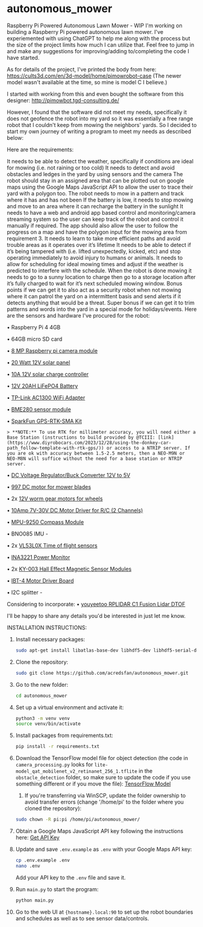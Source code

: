 # autonomous_mower
Raspberry Pi Powered Autonomous Lawn Mower - WIP
I'm working on building a Raspberry Pi powered autonomous lawn mower. I've experiemented with using ChatGPT to help me along with the process but the size of the project limits how much I can utilize that. Feel free to jump in and make any suggestions for improving/adding to/completing the code I have started.

As for details of the project, I've printed the body from here: https://cults3d.com/en/3d-model/home/pimowrobot-case (The newer model wasn't available at the time, so mine is model C I believe.)

I started with working from this and even bought the software from this designer: http://pimowbot.tgd-consulting.de/

However, I found that the software did not meet my needs, specifically it does not geofence the robot into my yard so it was essentially a free range robot that I couldn't keep from mowing the neighbors' yards. So I decided to start my own journey of writing a program to meet my needs as described below:

Here are the requirements:

It needs to be able to detect the weather, specifically if conditions are ideal for mowing (i.e. not raining or too cold)
It needs to detect and avoid obstacles and ledges in the yard by using sensors and the camera
The robot should stay in an assigned area that can be plotted out on google maps using the Google Maps JavaScript API to allow the user to trace their yard with a polygon too.
The robot needs to mow in a pattern and track where it has and has not been
If the battery is low, it needs to stop mowing and move to an area where it can recharge the battery in the sunlight
It needs to have a web and android app based control and monitoring/camera streaming system so the user can keep track of the robot and control it manually if required. The app should also allow the user to follow the progress on a map and have the polygon input for the mowing area from requirement 3.
It needs to learn to take more efficient paths and avoid trouble areas as it operates over it’s lifetime
It needs to be able to detect if it’s being tampered with (i.e. lifted unexpectedly, kicked, etc) and stop operating immediately to avoid injury to humans or animals.
It needs to allow for scheduling for ideal mowing times and adjust if the weather is predicted to interfere with the schedule.
When the robot is done mowing it needs to go to a sunny location to charge then go to a storage location after it’s fully charged to wait for it’s next scheduled mowing window.
Bonus points if we can get it to also act as a security robot when not mowing where it can patrol the yard on a intermittent basis and send alerts if it detects anything that would be a threat.
Super bonus if we can get it to trim patterns and words into the yard in a special mode for holidays/events.
Here are the sensors and hardware I've procured for the robot:

• Raspberry Pi 4 4GB

• 64GB micro SD card

• [8 MP Raspberry pi camera module](https://a.co/d/0AwH90z)

• [20 Watt 12V solar panel](https://www.offgridtec.com/offgridtecr-olp-30w-solarpanel-12v-schindeltechnologie-perc.html)

• [10A 12V solar charge controller](https://a.co/d/fi02yps)

• [12V 20AH LiFePO4 Battery](https://a.co/d/0YHIv9B)

• [TP-Link AC1300 WiFi Adapter](https://a.co/d/9hrsDR0)

• [BME280 sensor module](https://a.co/d/hE2FmhO)

• [SparkFun GPS-RTK-SMA Kit](https://a.co/d/ar8m13h)

    > **NOTE:** To use RTK for millimeter accuracy, you will need either a Base Station (instructions to build provided by @TCIII: [link](https://www.diyrobocars.com/2023/12/28/using-the-donkey-car-path_follow-template-with-rtk-gps/)) or access to a NTRIP server. If you are ok with accuracy between 1.5-2.5 meters, then a NEO-M9N or NEO-M8N will suffice without the need for a base station or NTRIP server.

• [DC Voltage Regulator/Buck Converter 12V to 5V](https://a.co/d/2fuTrJv)

• [997 DC motor for mower blades](https://a.co/d/gA0PXvn)

• 2x [12V worm gear motors for wheels](https://a.co/d/eC2qFmM)

• [10Amp 7V-30V DC Motor Driver for R/C (2 Channels)](https://www.cytron.io/p-10amp-7v-30v-dc-motor-driver-for-rc-2-channels)

• [MPU-9250 Compass Module](https://a.co/d/iHYSXZ7)

• BNO085 IMU - 

• 2x [VL53L0X Time of flight sensors](https://a.co/d/3Zd6glM)

• [INA3221 Power Monitor](https://a.co/d/2HxeiL3)

• 2x [KY-003 Hall Effect Magnetic Sensor Modules](https://a.co/d/iRczHRb)

• [IBT-4 Motor Driver Board](https://a.co/d/cl5WV3u)

• I2C splitter - 

Considering to incorporate:
• [youyeetoo RPLIDAR C1 Fusion Lidar DTOF](https://a.co/d/4W2Vmj7)

I'll be happy to share any details you'd be interested in just let me know.

INSTALLATION INSTRUCTIONS:
1. Install necessary packages:
    ```bash
    sudo apt-get install libatlas-base-dev libhdf5-dev libhdf5-serial-dev python3-dev python3-pip i2c-tools gpsd gpsd-clients python3-gps
    ```

2. Clone the repository:
    ```bash
    sudo git clone https://github.com/acredsfan/autonomous_mower.git
    ```

3. Go to the new folder:
    ```bash
    cd autonomous_mower
    ```

4. Set up a virtual environment and activate it:
    ```bash
    python3 -m venv venv
    source venv/bin/activate
    ```

5. Install packages from requirements.txt:
    ```bash
    pip install -r requirements.txt
    ```

6. Download the TensorFlow model file for object detection (the code in `camera_processing.py` looks for `lite-model_qat_mobilenet_v2_retinanet_256_1.tflite` in the `obstacle_detection` folder, so make sure to update the code if you use something different or if you move the file): [TensorFlow Model](https://tfhub.dev/google/lite-model/qat/mobilenet_v2_retinanet_256/1)
    1. If you're transferring via WinSCP, update the folder ownership to avoid transfer errors (change '/home/pi' to the folder where you cloned the repository):
    ```bash
    sudo chown -R pi:pi /home/pi/autonomous_mower/
    ```

7. Obtain a Google Maps JavaScript API key following the instructions here: [Get API Key](https://developers.google.com/maps/documentation/javascript/get-api-key#create-api-keys)

8. Update and save `.env.example` as `.env` with your Google Maps API key:
    ```bash
    cp .env.example .env
    nano .env
    ```
    Add your API key to the `.env` file and save it.

9. Run `main.py` to start the program:
    ```bash
    python main.py
    ```

10. Go to the web UI at `{hostname}.local:90` to set up the robot boundaries and schedules as well as to see sensor data/controls.
